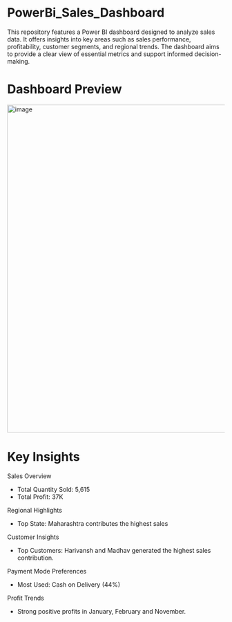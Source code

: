 # PowerBi_Sales_Dashboard
This repository features a Power BI dashboard designed to analyze sales data. It offers insights into key areas such as sales performance, profitability, customer segments, and regional trends. The dashboard aims to provide a clear view of essential metrics and support informed decision-making.
# Dashboard Preview
<img width="1364" height="758" alt="image" src="https://github.com/user-attachments/assets/795b0f6a-d4c4-45bb-a85a-17e4d193647c" />

# Key Insights
Sales Overview
- Total Quantity Sold: 5,615
- Total Profit: 37K

Regional Highlights
- Top State: Maharashtra contributes the highest sales

Customer Insights
- Top Customers: Harivansh and Madhav generated the highest sales contribution.

Payment Mode Preferences
- Most Used: Cash on Delivery (44%)

Profit Trends
- Strong positive profits in January, February and November.
